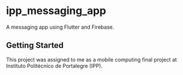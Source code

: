 # ipp_messaging_app

A messaging app using Flutter and Firebase.

## Getting Started

This project was assigned to me as a mobile computing final project at Instituto Politécnico de Portalegre (IPP).
